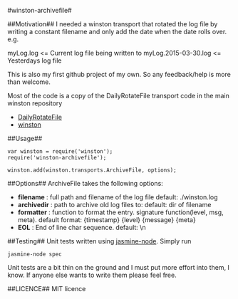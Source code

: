 #winston-archivefile#

##Motivation##
I needed a winston transport that rotated the log file by writing a constant filename and only add the date when the date rolls over.
e.g.

myLog.log <= Current log file being written to
myLog.2015-03-30.log <= Yesterdays log file

This is also my first github project of my own. So any feedback/help is more than welcome.

Most of the code is a copy of the DailyRotateFile transport code in the main winston repository
* [DailyRotateFile][1]
* [winston][0]

##Usage##
```
var winston = require('winston');
require('winston-archivefile');

winston.add(winston.transports.ArchiveFile, options);
```

##Options##
ArchiveFile takes the following options:

* __filename__ : full path and filename of the log file default: ./winston.log
* __archivedir__ : path to archive old log files to: default: dir of filename
* __formatter__ : function to format the entry. signature function(level, msg, meta). default format: {timestamp} {level} {message} {meta}
* __EOL__ : End of line char sequence. default: \n

##Testing##
Unit tests written using [jasmine-node][2]. 
Simply run 
```
jasmine-node spec
```

Unit tests are a bit thin on the ground and I must put more effort into them, I know. If anyone else wants to write them please feel free.

##LICENCE##
MIT licence

[0]: https://github.com/flatiron/winston
[1]: https://github.com/winstonjs/winston/blob/master/lib/winston/transports/daily-rotate-file.js
[2]: https://github.com/mhevery/jasmine-node
